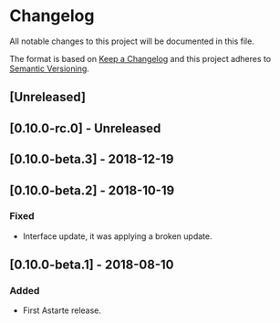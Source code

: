 # Changelog
All notable changes to this project will be documented in this file.

The format is based on [Keep a Changelog](http://keepachangelog.com/en/1.0.0/)
and this project adheres to [Semantic Versioning](http://semver.org/spec/v2.0.0.html).

## [Unreleased]

## [0.10.0-rc.0] - Unreleased

## [0.10.0-beta.3] - 2018-12-19

## [0.10.0-beta.2] - 2018-10-19
### Fixed
- Interface update, it was applying a broken update.

## [0.10.0-beta.1] - 2018-08-10
### Added
- First Astarte release.
